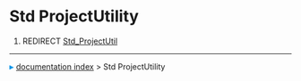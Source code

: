 # Std ProjectUtility
1.  REDIRECT [Std_ProjectUtil](Std_ProjectUtil.md)



---
![](images/Right_arrow.png) [documentation index](../README.md) > Std ProjectUtility
